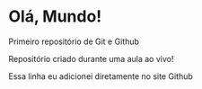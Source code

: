 # Olá, Mundo!
 Primeiro repositório de Git e Github

Repositório criado durante uma aula ao vivo!

Essa linha eu adicionei diretamente no site Github
